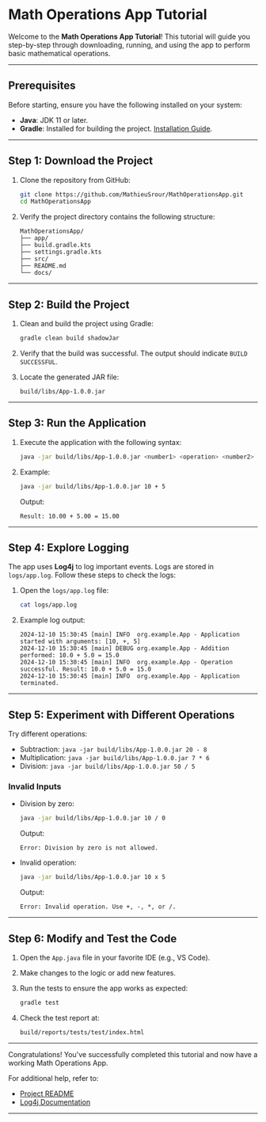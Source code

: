# Math Operations App Tutorial

Welcome to the **Math Operations App Tutorial**! This tutorial will guide you step-by-step through downloading, running, and using the app to perform basic mathematical operations.

---

## Prerequisites

Before starting, ensure you have the following installed on your system:
- **Java**: JDK 11 or later.
- **Gradle**: Installed for building the project. [Installation Guide](https://gradle.org/install/).

---

## Step 1: Download the Project

1. Clone the repository from GitHub:
   ```bash
   git clone https://github.com/MathieuSrour/MathOperationsApp.git
   cd MathOperationsApp
   ```

2. Verify the project directory contains the following structure:
   ```
   MathOperationsApp/
   ├── app/
   ├── build.gradle.kts
   ├── settings.gradle.kts
   ├── src/
   ├── README.md
   └── docs/
   ```

---

## Step 2: Build the Project

1. Clean and build the project using Gradle:
   ```bash
   gradle clean build shadowJar
   ```

2. Verify that the build was successful. The output should indicate `BUILD SUCCESSFUL`.

3. Locate the generated JAR file:
   ```
   build/libs/App-1.0.0.jar
   ```

---

## Step 3: Run the Application

1. Execute the application with the following syntax:
   ```bash
   java -jar build/libs/App-1.0.0.jar <number1> <operation> <number2>
   ```

2. Example:
   ```bash
   java -jar build/libs/App-1.0.0.jar 10 + 5
   ```
   Output:
   ```
   Result: 10.00 + 5.00 = 15.00
   ```

---

## Step 4: Explore Logging

The app uses **Log4j** to log important events. Logs are stored in `logs/app.log`. Follow these steps to check the logs:

1. Open the `logs/app.log` file:
   ```bash
   cat logs/app.log
   ```

2. Example log output:
   ```
   2024-12-10 15:30:45 [main] INFO  org.example.App - Application started with arguments: [10, +, 5]
   2024-12-10 15:30:45 [main] DEBUG org.example.App - Addition performed: 10.0 + 5.0 = 15.0
   2024-12-10 15:30:45 [main] INFO  org.example.App - Operation successful. Result: 10.0 + 5.0 = 15.0
   2024-12-10 15:30:45 [main] INFO  org.example.App - Application terminated.
   ```

---

## Step 5: Experiment with Different Operations

Try different operations:
- Subtraction: `java -jar build/libs/App-1.0.0.jar 20 - 8`
- Multiplication: `java -jar build/libs/App-1.0.0.jar 7 * 6`
- Division: `java -jar build/libs/App-1.0.0.jar 50 / 5`

### Invalid Inputs
- Division by zero:
   ```bash
   java -jar build/libs/App-1.0.0.jar 10 / 0
   ```
   Output:
   ```
   Error: Division by zero is not allowed.
   ```

- Invalid operation:
   ```bash
   java -jar build/libs/App-1.0.0.jar 10 x 5
   ```
   Output:
   ```
   Error: Invalid operation. Use +, -, *, or /.
   ```

---

## Step 6: Modify and Test the Code

1. Open the `App.java` file in your favorite IDE (e.g., VS Code).
2. Make changes to the logic or add new features.
3. Run the tests to ensure the app works as expected:
   ```bash
   gradle test
   ```

4. Check the test report at:
   ```
   build/reports/tests/test/index.html
   ```

---

Congratulations! You've successfully completed this tutorial and now have a working Math Operations App.

For additional help, refer to:
- [Project README](../../README.md)
- [Log4j Documentation](https://logging.apache.org/log4j/2.x/)

---
